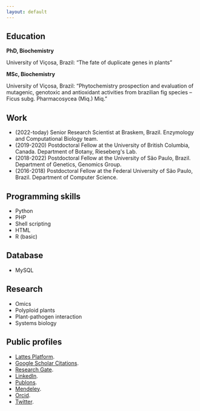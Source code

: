 ```yaml
---
layout: default
---
```


## Education

**PhD, Biochemistry**

University of Viçosa, Brazil: “The fate of duplicate genes in plants”

**MSc, Biochemistry**

University of Viçosa, Brazil: “Phytochemistry prospection and evaluation of mutagenic, genotoxic and antioxidant activities from brazilian fig species – Ficus subg. Pharmacosycea (Miq.) Miq.”

## Work

*   (2022-today) Senior Research Scientist at Braskem, Brazil. Enzymology and Computational Biology team.
*   (2019-2020) Postdoctoral Fellow at the University of British Columbia, Canada. Department of Botany, Rieseberg's Lab.
*   (2018-2022) Postdoctoral Fellow at the University of São Paulo, Brazil. Department of Genetics, Genomics Group.
*   (2016-2018) Postdoctoral Fellow at the Federal University of São Paulo, Brazil. Department of Computer Science.

## Programming skills

*   Python
*   PHP
*   Shell scripting
*   HTML
*   R (basic)

## Database

*   MySQL

## Research

*   Omics
*   Polyploid plants
*   Plant-pathogen interaction
*   Systems biology

## Public profiles

*   [Lattes Platform](http://lattes.cnpq.br/4574871657601012).
*   [Google Scholar Citations](https://scholar.google.com/citations?user=c2F5-SIAAAAJ).
*   [Research Gate](https://www.researchgate.net/profile/Hugo_Rody).
*   [LinkedIn](https://www.linkedin.com/in/hugo-rody/).
*   [Publons](https://publons.com/researcher/2999285/hugo-rody/).
*   [Mendeley](https://www.mendeley.com/profiles/hugo-rody1/).
*   [Orcid](https://orcid.org/0000-0003-3762-2092).
*   [Twitter](https://twitter.com/hugorody).
